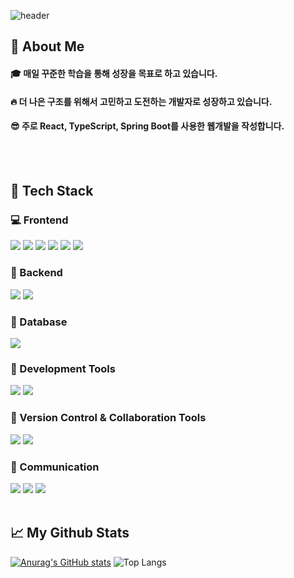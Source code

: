 <div>
  
  <!--Header-->
  ![header](https://capsule-render.vercel.app/api?type=waving&color=gradient&height=300&section=header&text=Welcome!%20%F0%9F%A4%97)
  
</div>


<div>
  <!--Body-->
  
  ## 👀 About Me
  #### :mortar_board: 매일 꾸준한 학습을 통해 성장을 목표로 하고 있습니다.<br/>
  #### :fire: 더 나은 구조를 위해서 고민하고 도전하는 개발자로 성장하고 있습니다.<br/>
  #### :sunglasses: 주로 React, TypeScript, Spring Boot를 사용한 웹개발을 작성합니다.
  <br/>
  <br/>
  
  ## 🧱 Tech Stack
  ### :computer: Frontend
  <!--React-->
  <img src="https://img.shields.io/badge/React-61DAFB?style=flat-square&logo=React&logoColor=white"/>
  <!--JavaScript-->
  <img src="https://img.shields.io/badge/JavaScript-F7DF1E?style=flat-square&logo=JavaScript&logoColor=white"/>
  <!--TypeScript-->
  <img src="https://img.shields.io/badge/TypeScript-3178C6?style=flat-square&logo=TypeScript&logoColor=white"/>
  <!--Axios-->
  <img src="https://img.shields.io/badge/Axios-5A29E4?style=flat-square&logo=Axios&logoColor=white"/>
  <!--HTML5-->
  <img src="https://img.shields.io/badge/HTML5-E34F26?style=flat-square&logo=HTML5&logoColor=white"/>
  <!--CSS-->
  <img src="https://img.shields.io/badge/CSS3-1572B6?style=flat-square&logo=CSS3&logoColor=white"/>
  <br/>
  
  ### :hammer: Backend
  <!--Java-->
  <img src="https://img.shields.io/badge/JAVA-007396?style=flat-square&logo=java&logoColor=white"/>
  <!--Spring Boot-->
  <img src="https://img.shields.io/badge/SpringBoot-6DB33F?style=flat-square&logo=SpringBoot&logoColor=white"/>
  <br/>
  
  ### :floppy_disk: Database
  <!--MariaDB-->
  <img src="https://img.shields.io/badge/MariaDB-1F305F?style=flat-square&logo=MariaDB&logoColor=white"/>
  <br/>
  
  ### :wrench: Development Tools
  <!--Visual Studio Code-->
  <img src="https://img.shields.io/badge/Visual Studio Code-007396?style=flat-square&logo=Visual Studio Code&logoColor=white"/>
  <!--IntelliJ IDEA-->
  <img src="https://img.shields.io/badge/IntellijIDEA-000000?style=flat-square&logo=IntellijIDEA&logoColor=white"/>
  <br/>

  ### :twisted_rightwards_arrows: Version Control & Collaboration Tools
  <!--Git-->
  <img src="https://img.shields.io/badge/Git-F05032?style=flat-square&logo=Git&logoColor=white"/>
  <!--GitHub-->
  <img src="https://img.shields.io/badge/GitHub-181717?style=flat-square&logo=GitHub&logoColor=white"/>
  <br/>


  ### :speech_balloon: Communication
  <!--Slack-->
  <img src="https://img.shields.io/badge/Slack-4A154B?style=flat-square&logo=Slack&logoColor=white"/>
  <!--Discord-->
  <img src="https://img.shields.io/badge/Discord-5865F2?style=flat-square&logo=Discord&logoColor=white"/>
  <!--Notion-->
  <img src="https://img.shields.io/badge/Notion-000000?style=flat-square&logo=Notion&logoColor=white"/>
  <br/>
  <br/>
  
  ## :chart_with_upwards_trend: My Github Stats
  [![Anurag's GitHub stats](https://github-readme-stats.vercel.app/api?username=ParkHanGyu)](https://github.com/anuraghazra/github-readme-stats)
  ![Top Langs](https://github-readme-stats.vercel.app/api/top-langs/?username=ParkHanGyu&layout=compact&v=123)

</div>

<!--
**ParkHanGyu/ParkHanGyu** is a ✨ _special_ ✨ repository because its `README.md` (this file) appears on your GitHub profile.

Here are some ideas to get you started:

- 🔭 I’m currently working on ...
- 🌱 I’m currently learning ...
- 👯 I’m looking to collaborate on ...
- 🤔 I’m looking for help with ...
- 💬 Ask me about ...
- 📫 How to reach me: ...
- 😄 Pronouns: ...
- ⚡ Fun fact: ...
-->
